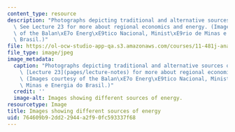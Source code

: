 ```yaml
---
content_type: resource
description: "Photographs depicting traditional and alternative sources of energy.\
  \ See Lecture 23 for more about regional economics and energy. (Images courtesy\
  \ of the Balan\xE7o Energ\xE9tico Nacional, Minist\xE9rio de Minas e Energia do\
  \ Brasil.)"
file: https://ol-ocw-studio-app-qa.s3.amazonaws.com/courses/11-481j-analyzing-and-accounting-for-regional-economic-growth-spring-2009/764609b92dd22944a2f90fc593337f68_11-481js09.jpg
file_type: image/jpeg
image_metadata:
  caption: "Photographs depicting traditional and alternative sources of energy. See\
    \ [Lecture 23](pages/lecture-notes) for more about regional economics and energy.\
    \ (Images courtesy of the Balan\xE7o Energ\xE9tico Nacional, Minist\xE9rio de\
    \ Minas e Energia do Brasil.)"
  credit: ''
  image-alt: Images showing different sources of energy.
resourcetype: Image
title: Images showing different sources of energy
uid: 764609b9-2dd2-2944-a2f9-0fc593337f68
---
```

